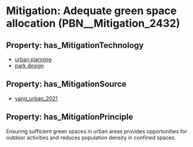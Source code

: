 # Mitigation: __Adequate green space allocation__ (PBN__Mitigation_2432)

## Property: has_MitigationTechnology

* [urban planning](../Technology/PBN__Technology_922)
* [park design](../Technology/PBN__Technology_4500)

## Property: has_MitigationSource

* [yang_urban_2021](../Article/PBN__Article_6)

## Property: has_MitigationPrinciple

Ensuring sufficient green spaces in urban areas provides opportunities for outdoor activities and reduces population density in confined spaces.

